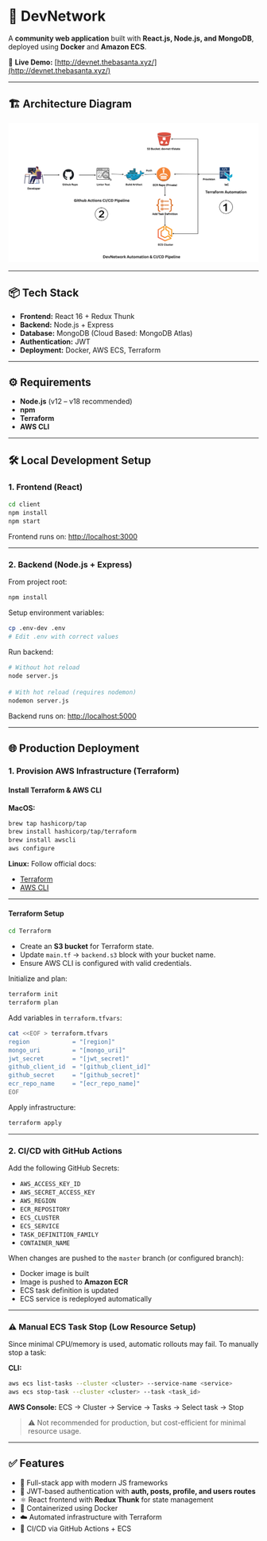 # 🚀 DevNetwork

A **community web application** built with **React.js, Node.js, and MongoDB**, deployed using **Docker** and **Amazon ECS**.

🔗 **Live Demo:** [http://devnet.thebasanta.xyz/](http://devnet.thebasanta.xyz/)

---

## 🏗️ Architecture Diagram

![DevNetwork Architecture](/static/devnet-diagram.png)

---

## 📦 Tech Stack

* **Frontend:** React 16 + Redux Thunk
* **Backend:** Node.js + Express
* **Database:** MongoDB (Cloud Based: MongoDB Atlas)
* **Authentication:** JWT
* **Deployment:** Docker, AWS ECS, Terraform

---

## ⚙️ Requirements

* **Node.js** (v12 – v18 recommended)
* **npm**
* **Terraform**
* **AWS CLI**

---

## 🛠️ Local Development Setup

### 1. Frontend (React)

```bash
cd client
npm install
npm start
```

Frontend runs on: [http://localhost:3000](http://localhost:3000)

---

### 2. Backend (Node.js + Express)

From project root:

```bash
npm install
```

Setup environment variables:

```bash
cp .env-dev .env
# Edit .env with correct values
```

Run backend:

```bash
# Without hot reload
node server.js

# With hot reload (requires nodemon)
nodemon server.js
```

Backend runs on: [http://localhost:5000](http://localhost:5000)

---

## 🌐 Production Deployment

### 1. Provision AWS Infrastructure (Terraform)

#### Install Terraform & AWS CLI

**MacOS:**

```bash
brew tap hashicorp/tap
brew install hashicorp/tap/terraform
brew install awscli
aws configure
```

**Linux:**
Follow official docs:

* [Terraform](https://developer.hashicorp.com/terraform/downloads)
* [AWS CLI](https://docs.aws.amazon.com/cli/latest/userguide/getting-started-install.html)

---

#### Terraform Setup

```bash
cd Terraform
```

* Create an **S3 bucket** for Terraform state.
* Update `main.tf` → `backend.s3` block with your bucket name.
* Ensure AWS CLI is configured with valid credentials.

Initialize and plan:

```bash
terraform init
terraform plan
```

Add variables in `terraform.tfvars`:

```sh
cat <<EOF > terraform.tfvars
region            = "[region]"
mongo_uri         = "[mongo_uri]"
jwt_secret        = "[jwt_secret]"
github_client_id  = "[github_client_id]"
github_secret     = "[github_secret]"
ecr_repo_name     = "[ecr_repo_name]"
EOF
```

Apply infrastructure:

```bash
terraform apply
```

---

### 2. CI/CD with GitHub Actions

Add the following GitHub Secrets:

* `AWS_ACCESS_KEY_ID`
* `AWS_SECRET_ACCESS_KEY`
* `AWS_REGION`
* `ECR_REPOSITORY`
* `ECS_CLUSTER`
* `ECS_SERVICE`
* `TASK_DEFINITION_FAMILY`
* `CONTAINER_NAME`

When changes are pushed to the `master` branch (or configured branch):

* Docker image is built
* Image is pushed to **Amazon ECR**
* ECS task definition is updated
* ECS service is redeployed automatically

---

### ⚠️ Manual ECS Task Stop (Low Resource Setup)

Since minimal CPU/memory is used, automatic rollouts may fail. To manually stop a task:

**CLI:**

```bash
aws ecs list-tasks --cluster <cluster> --service-name <service>
aws ecs stop-task --cluster <cluster> --task <task_id>
```

**AWS Console:**
ECS → Cluster → Service → Tasks → Select task → Stop

> ⚠️ Not recommended for production, but cost-efficient for minimal resource usage.

---

## ✅ Features

* 📡 Full-stack app with modern JS frameworks
* 🔑 JWT-based authentication with **auth, posts, profile, and users routes**
* ⚛️ React frontend with **Redux Thunk** for state management
* 🐳 Containerized using Docker
* ☁️ Automated infrastructure with Terraform
* 🔄 CI/CD via GitHub Actions + ECS
